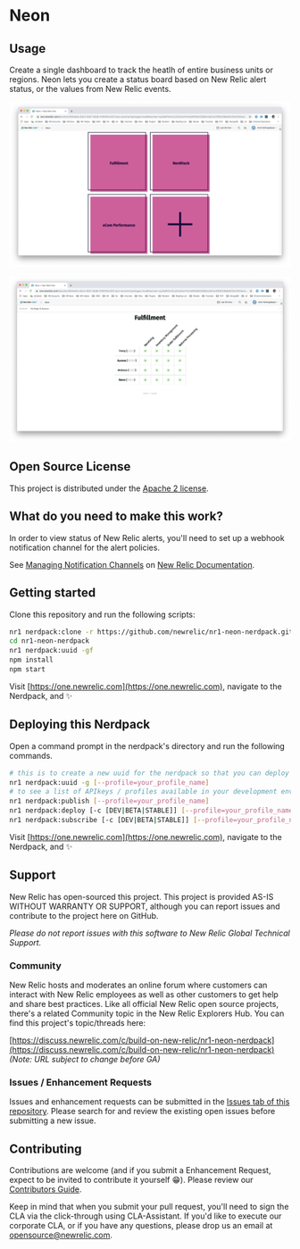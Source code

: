 # Neon

## Usage

Create a single dashboard to track the heatlh of entire business units or regions. Neon lets you create a status board based on New Relic alert status, or the values from New Relic events.

![Home Page](screenshots/home.png)

![A sample board](screenshots/board.png)

## Open Source License

This project is distributed under the [Apache 2 license](blob/master/LICENSE).

## What do you need to make this work?

In order to view status of New Relic alerts, you'll need to set up a webhook notification channel for the alert policies.

See [Managing Notification Channels](https://docs.newrelic.com/docs/alerts/new-relic-alerts/managing-notification-channels) on [New Relic Documentation](https://docs.newrelic.com/).

## Getting started

Clone this repository and run the following scripts:

```bash
nr1 nerdpack:clone -r https://github.com/newrelic/nr1-neon-nerdpack.git
cd nr1-neon-nerdpack
nr1 nerdpack:uuid -gf
npm install
npm start
```

Visit [https://one.newrelic.com](https://one.newrelic.com), navigate to the Nerdpack, and :sparkles:

## Deploying this Nerdpack

Open a command prompt in the nerdpack's directory and run the following commands.

```bash
# this is to create a new uuid for the nerdpack so that you can deploy it to your account
nr1 nerdpack:uuid -g [--profile=your_profile_name]
# to see a list of APIkeys / profiles available in your development environment, run nr1 credentials:list
nr1 nerdpack:publish [--profile=your_profile_name]
nr1 nerdpack:deploy [-c [DEV|BETA|STABLE]] [--profile=your_profile_name]
nr1 nerdpack:subscribe [-c [DEV|BETA|STABLE]] [--profile=your_profile_name]
```

Visit [https://one.newrelic.com](https://one.newrelic.com), navigate to the Nerdpack, and :sparkles:

## Support

New Relic has open-sourced this project. This project is provided AS-IS WITHOUT WARRANTY OR SUPPORT, although you can report issues and contribute to the project here on GitHub.

_Please do not report issues with this software to New Relic Global Technical Support._

### Community

New Relic hosts and moderates an online forum where customers can interact with New Relic employees as well as other customers to get help and share best practices. Like all official New Relic open source projects, there's a related Community topic in the New Relic Explorers Hub. You can find this project's topic/threads here:

[https://discuss.newrelic.com/c/build-on-new-relic/nr1-neon-nerdpack](https://discuss.newrelic.com/c/build-on-new-relic/nr1-neon-nerdpack)
*(Note: URL subject to change before GA)*

### Issues / Enhancement Requests

Issues and enhancement requests can be submitted in the [Issues tab of this repository](../../issues). Please search for and review the existing open issues before submitting a new issue.

## Contributing

Contributions are welcome (and if you submit a Enhancement Request, expect to be invited to contribute it yourself :grin:). Please review our [Contributors Guide](blob/master/CONTRIBUTING.md).

Keep in mind that when you submit your pull request, you'll need to sign the CLA via the click-through using CLA-Assistant. If you'd like to execute our corporate CLA, or if you have any questions, please drop us an email at opensource@newrelic.com.
